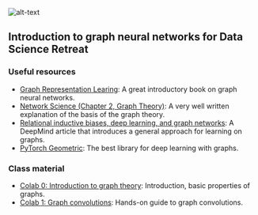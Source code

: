 ![alt-text](https://github.com/stanislav-chekmenev/ml_with_graphs/blob/main/assets/graph.jpg)

## Introduction to graph neural networks for Data Science Retreat
### Useful resources
- [Graph Representation Learing](https://www.cs.mcgill.ca/~wlh/grl_book/): A great introductory book on graph neural networks.
- [Network Science (Chapter 2, Graph Theory)](http://networksciencebook.com/chapter/2): A very well written explanation of the basis of the graph theory.
- [Relational inductive biases, deep learning, and graph networks](https://arxiv.org/abs/1806.01261): A DeepMind article that introduces a general approach for learning on graphs.
- [PyTorch Geometric](https://github.com/pyg-team/pytorch_geometric): The best library for deep learning with graphs.  

### Class material

- [Colab 0: Introduction to graph theory](https://colab.research.google.com/drive/1lD739G6Q1eyPO21t0oHzgKK2RYiAmoId?usp=sharing): Introduction, basic properties of graphs.  
- [Colab 1: Graph convolutions](https://colab.research.google.com/drive/1osnuRgqAmKBARwBap6Zs1IQ-vPEtIR0b#scrollTo=VCBRi-zRNwMV): Hands-on guide to  graph convolutions.


